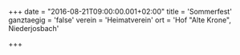 +++
date = "2016-08-21T09:00:00.001+02:00"
title = 'Sommerfest'
ganztaegig = 'false'
verein = 'Heimatverein'
ort = 'Hof "Alte Krone", Niederjosbach'

+++

      